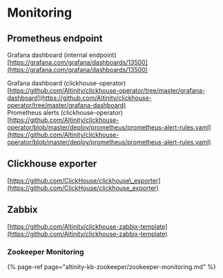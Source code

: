 # Monitoring

## Prometheus endpoint <a id="Monitoring-Prometheusendpoint"></a>

Grafana dashboard \(internal endpoint\) [https://grafana.com/grafana/dashboards/13500](https://grafana.com/grafana/dashboards/13500)

Grafana dashboard \(clickhouse-operator\) [https://github.com/Altinity/clickhouse-operator/tree/master/grafana-dashboard](https://github.com/Altinity/clickhouse-operator/tree/master/grafana-dashboard)  
Prometheus alerts \(clickhouse-operator\) [https://github.com/Altinity/clickhouse-operator/blob/master/deploy/prometheus/prometheus-alert-rules.yaml](https://github.com/Altinity/clickhouse-operator/blob/master/deploy/prometheus/prometheus-alert-rules.yaml)

## Clickhouse exporter <a id="Monitoring-Clickhouseexporter"></a>

[https://github.com/ClickHouse/clickhouse\_exporter](https://github.com/ClickHouse/clickhouse_exporter)

## Zabbix <a id="Monitoring-Zabbix"></a>

[https://github.com/Altinity/clickhouse-zabbix-template](https://github.com/Altinity/clickhouse-zabbix-template)

### Zookeeper Monitoring

{% page-ref page="altinity-kb-zookeeper/zookeeper-monitoring.md" %}



